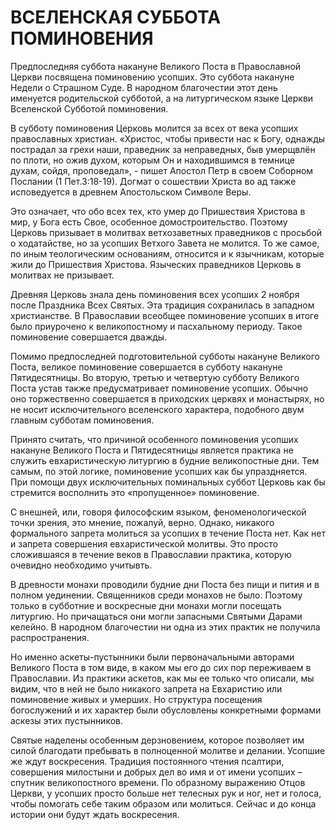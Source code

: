 # ВСЕЛЕНСКАЯ СУББОТА ПОМИНОВЕНИЯ

Предпоследняя суббота накануне Великого Поста в Православной Церкви посвящена поминовению усопших. Это суббота накануне Недели о Страшном Суде. В народном благочестии этот день именуется родительской субботой, а на литургическом языке Церкви Вселенской Субботой поминовения.

В субботу поминовения Церковь молится за всех от века усопших православных христиан. «Христос, чтобы привести нас к Богу, однажды пострадал за грехи наши, праведник за неправедных, быв умерщвлён по плоти, но ожив духом, которым Он и находившимся в темнице духам, сойдя, проповедал», - пишет Апостол Петр в своем Соборном Послании (1 Пет.3:18-19). Догмат о сошествии Христа во ад также исповедуется в древнем Апостольском Символе Веры.

Это означает, что обо всех тех, кто умер до Пришествия Христова в мир, у Бога есть Свое, особенное домостроительство. Поэтому Церковь призывает в молитвах ветхозаветных праведников с просьбой о ходатайстве, но за усопших Ветхого Завета не молится. То же самое, по иным теологическим основаниям, относится и к язычникам, которые жили до Пришествия Христова. Языческих праведников Церковь в молитвах не призывает.

Древняя Церковь знала день поминовения всех усопших 2 ноября после Праздника Всех Святых. Эта традиция сохранилась в западном христианстве. В Православии всеобщее поминовение усопших в итоге было приурочено к великопостному и пасхальному периоду. Такое поминовение совершается дважды.

Помимо предпоследней подготовительной субботы накануне Великого Поста, великое поминовение совершается в субботу накануне Пятидесятницы. Во вторую, третью и четвертую субботу Великого Поста устав также предусматривает поминовение усопших. Обычно оно торжественно совершается в приходских церквях и монастырях, но не носит исключительного вселенского характера, подобного двум главным субботам поминовения.

Принято считать, что причиной особенного поминовения усопших накануне Великого Поста и Пятидесятницы является практика не служить евхаристическую литургию в будние великопостные дни. Тем самым, по этой логике, поминовение усопших как бы упраздняется. При помощи двух исключительных поминальных суббот Церковь как бы стремится восполнить это «пропущенное» поминовение.

С внешней, или, говоря философским языком, феноменологической точки зрения, это мнение, пожалуй, верно. Однако, никакого формального запрета молиться за усопших в течение Поста нет. Как нет и запрета совершения евхаристической молитвы. Это просто сложившаяся в течение веков в Православии практика, которую очевидно необходимо учитывть.

В древности монахи проводили будние дни Поста без пищи и пития и в полном уединении. Священников среди монахов не было. Поэтому только в субботние и воскресные дни монахи могли посещать литургию. Но причащаться они могли запасными Святыми Дарами келейно. В народном благочестии ни одна из этих практик не получила распространения.

Но именно аскеты-пустынники были первоначальными авторами Великого Поста в том виде, в каком мы его до сих пор переживаем в Православии. Из практики аскетов, как мы ее только что описали, мы видим, что в ней не было никакого запрета на Евхаристию или поминовение живых и умерших. Но структура посещения богослужений и их характер были обусловлены конкретными формами аскезы этих пустынников.

Святые наделены особенным дерзновением, которое позволяет им силой благодати пребывать в полноценной молитве и делании. Усопшие же ждут воскресения. Традиция постоянного чтения псалтири, совершения милостыни и добрых дел во имя и от имени усопших – спутник великопостного времени. По образному выражению Отцов Церкви, у усопших просто больше нет телесных рук и ног, нет и голоса, чтобы помогать себе таким образом или молиться. Сейчас и до конца истории они будут ждать воскресения.
